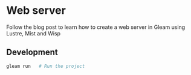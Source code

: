 # Web server

Follow the blog post to learn how to create a web server in Gleam using Lustre, Mist and Wisp

## Development

```sh
gleam run   # Run the project
```
